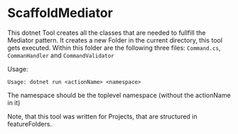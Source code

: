 # ScaffoldMediator

This dotnet Tool creates all the classes that are needed to fullfill the Mediator pattern. It creates a new Folder in the current directory, this tool gets executed. Within this folder are the following three files:  `Command.cs`, `CommanHandler` and `CommandValidator`

Usage:

```
Usage: dotnet run <actionName> <namespace>
```

The namespace should be the toplevel namespace (without the actionName in it)

 Note, that this tool was written for Projects, that are structured in featureFolders. 